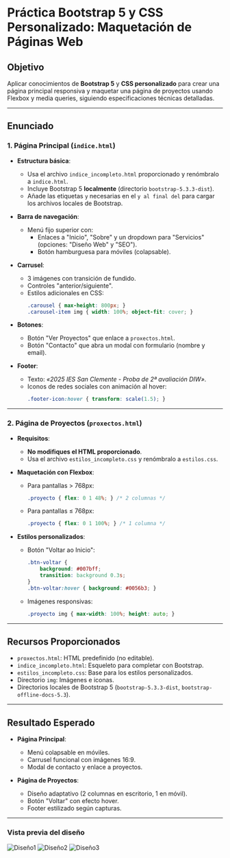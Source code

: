 # Práctica Bootstrap 5 y CSS Personalizado: Maquetación de Páginas Web

## Objetivo  
Aplicar conocimientos de **Bootstrap 5** y **CSS personalizado** para crear una página principal responsiva y maquetar una página de proyectos usando Flexbox y media queries, siguiendo especificaciones técnicas detalladas.

---

## Enunciado

### 1. **Página Principal (`indice.html`)**  
   - **Estructura básica**:  
     - Usa el archivo `indice_incompleto.html` proporcionado y renómbralo a `indice.html`.  
     - Incluye Bootstrap 5 **localmente** (directorio `bootstrap-5.3.3-dist`).  
     - Añade las etiquetas `` y `` necesarias en el `` y al final del `` para cargar los archivos locales de Bootstrap.  

   - **Barra de navegación**:  
     - Menú fijo superior con:  
       - Enlaces a "Inicio", "Sobre" y un dropdown para "Servicios" (opciones: "Diseño Web" y "SEO").  
       - Botón hamburguesa para móviles (colapsable).  

   - **Carrusel**:  
     - 3 imágenes con transición de fundido.  
     - Controles "anterior/siguiente".  
     - Estilos adicionales en CSS:  
       ```css  
       .carousel { max-height: 800px; }  
       .carousel-item img { width: 100%; object-fit: cover; }  
       ```

   - **Botones**:  
     - Botón "Ver Proyectos" que enlace a `proxectos.html`.  
     - Botón "Contacto" que abra un modal con formulario (nombre y email).  

   - **Footer**:  
     - Texto: *«2025 IES San Clemente - Proba de 2ª avaliación DIW»*.  
     - Iconos de redes sociales con animación al hover:  
       ```css  
       .footer-icon:hover { transform: scale(1.5); }  
       ```

---

### 2. **Página de Proyectos (`proxectos.html`)**  
   - **Requisitos**:  
     - **No modifiques el HTML proporcionado**.  
     - Usa el archivo `estilos_incompleto.css` y renómbralo a `estilos.css`.  

   - **Maquetación con Flexbox**:  
     - Para pantallas > 768px:  
       ```css  
       .proyecto { flex: 0 1 48%; } /* 2 columnas */  
       ```
     - Para pantallas ≤ 768px:  
       ```css  
       .proyecto { flex: 0 1 100%; } /* 1 columna */  
       ```

   - **Estilos personalizados**:  
     - Botón "Voltar ao Inicio":  
       ```css  
       .btn-voltar {  
           background: #007bff;  
           transition: background 0.3s;  
       }  
       .btn-voltar:hover { background: #0056b3; }  
       ```
     - Imágenes responsivas:  
       ```css  
       .proyecto img { max-width: 100%; height: auto; }  
       ```

---

## Recursos Proporcionados  
- `proxectos.html`: HTML predefinido (no editable).  
- `indice_incompleto.html`: Esqueleto para completar con Bootstrap.  
- `estilos_incompleto.css`: Base para los estilos personalizados.  
- Directorio `img`: Imágenes e iconas.  
- Directorios locales de Bootstrap 5 (`bootstrap-5.3.3-dist`, `bootstrap-offline-docs-5.3`).  

---

## Resultado Esperado  
- **Página Principal**:  
  - Menú colapsable en móviles.  
  - Carrusel funcional con imágenes 16:9.  
  - Modal de contacto y enlace a proyectos.  

- **Página de Proyectos**:  
  - Diseño adaptativo (2 columnas en escritorio, 1 en móvil).  
  - Botón "Voltar" con efecto hover.  
  - Footer estilizado según capturas.  

---

### Vista previa del diseño  
![Diseño1](../img/diseño1.png)
![Diseño2](../img/diseño2.png)
![Diseño3](../img/diseño3.png)